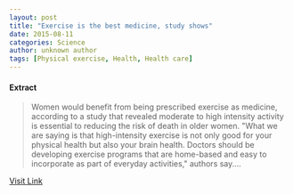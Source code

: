 ```yaml
---
layout: post
title: "Exercise is the best medicine, study shows"
date: 2015-08-11
categories: Science
author: unknown author
tags: [Physical exercise, Health, Health care]
---
```





#### Extract
>Women would benefit from being prescribed exercise as medicine, according to a study that revealed moderate to high intensity activity is essential to reducing the risk of death in older women. "What we are saying is that high-intensity exercise is not only good for your physical health but also your brain health. Doctors should be developing exercise programs that are home-based and easy to incorporate as part of everyday activities," authors say....



[Visit Link](http://feeds.sciencedaily.com/~r/sciencedaily/~3/AEhExIeeKTQ/140711101357.htm)


